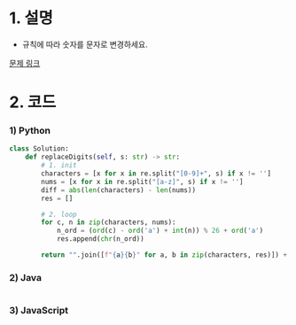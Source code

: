 # 1. 설명
- 규칙에 따라 숫자를 문자로 변경하세요.


[문제 링크](https://leetcode.com/problems/replace-all-digits-with-characters/)


# 2. 코드
### 1) Python
```python
class Solution:
    def replaceDigits(self, s: str) -> str:
        # 1. init
        characters = [x for x in re.split("[0-9]+", s) if x != '']
        nums = [x for x in re.split("[a-z]", s) if x != '']
        diff = abs(len(characters) - len(nums))
        res = []

        # 2. loop
        for c, n in zip(characters, nums):
            n_ord = (ord(c) - ord('a') + int(n)) % 26 + ord('a')
            res.append(chr(n_ord))

        return "".join([f"{a}{b}" for a, b in zip(characters, res)]) + "".join(characters[len(characters) - diff:])
```

### 2) Java
```java

```

### 3) JavaScript
```js
```
